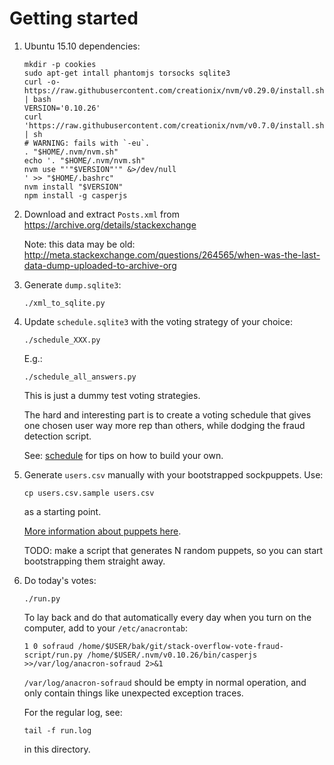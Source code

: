 # Getting started

1.  Ubuntu 15.10 dependencies:

        mkdir -p cookies
        sudo apt-get intall phantomjs torsocks sqlite3
        curl -o- https://raw.githubusercontent.com/creationix/nvm/v0.29.0/install.sh | bash
        VERSION='0.10.26'
        curl 'https://raw.githubusercontent.com/creationix/nvm/v0.7.0/install.sh' | sh
        # WARNING: fails with `-eu`.
        . "$HOME/.nvm/nvm.sh"
        echo '. "$HOME/.nvm/nvm.sh"
        nvm use "'"$VERSION"'" &>/dev/null
        ' >> "$HOME/.bashrc"
        nvm install "$VERSION"
        npm install -g casperjs

1.  Download and extract `Posts.xml` from <https://archive.org/details/stackexchange>

    Note: this data may be old: <http://meta.stackexchange.com/questions/264565/when-was-the-last-data-dump-uploaded-to-archive-org>

1.  Generate `dump.sqlite3`:

        ./xml_to_sqlite.py

1.  Update `schedule.sqlite3` with the voting strategy of your choice:

        ./schedule_XXX.py

    E.g.:

        ./schedule_all_answers.py

    This is just a dummy test voting strategies.

    The hard and interesting part is to create a voting schedule that gives one chosen user way more rep than others, while dodging the fraud detection script.

    See: [schedule](schedule.md) for tips on how to build your own.

1.  Generate `users.csv` manually with your bootstrapped sockpuppets. Use:

        cp users.csv.sample users.csv

    as a starting point.

    [More information about puppets here](puppets.md).

    TODO: make a script that generates N random puppets, so you can start bootstrapping them straight away.

1.  Do today's votes:

        ./run.py

    To lay back and do that automatically every day when you turn on the computer, add to your `/etc/anacrontab`:

        1 0 sofraud /home/$USER/bak/git/stack-overflow-vote-fraud-script/run.py /home/$USER/.nvm/v0.10.26/bin/casperjs >>/var/log/anacron-sofraud 2>&1

    `/var/log/anacron-sofraud` should be empty in normal operation, and only contain things like unexpected exception traces.

    For the regular log, see:

        tail -f run.log

    in this directory.

